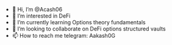 - 👋 Hi, I’m @Acash06
- 👀 I’m interested in DeFi 
- 🌱 I’m currently learning Options theory fundamentals
- 💞️ I’m looking to collaborate on DeFi options structured vaults
- 📫 How to reach me telegram: Aakash0G

<!---
Acash06/Acash06 is a ✨ special ✨ repository because its `README.md` (this file) appears on your GitHub profile.
You can click the Preview link to take a look at your changes.
--->
